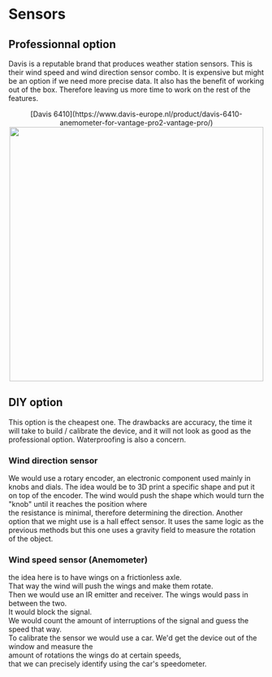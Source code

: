 # Sensors

## Professionnal option

Davis is a reputable brand that produces weather station sensors.
This is their wind speed and wind direction sensor combo. It is expensive but might be an option if we need more precise data.
It also has the benefit of working out of the box. Therefore leaving us more time to work on the rest of the features.
<center>
[Davis 6410](https://www.davis-europe.nl/product/davis-6410-anemometer-for-vantage-pro2-vantage-pro/)   

<img src="https://gitlab.fdmci.hva.nl/IoT/2021-2022-feb-jun/group-project/teamnl-bmx-windspeed-logging/iot-bmx-team-nl/-/raw/main/docs/pictures/6410.jpg" width="500" height="500" />
</center>

## DIY option

This option is the cheapest one.  The drawbacks are accuracy, the time it will take to build / calibrate the device, and it will not look as good as the professional option. Waterproofing is also a concern.

### Wind direction sensor

We would use a rotary encoder, an electronic component used mainly in knobs and dials. The idea would be 
to 3D print a specific shape and put it on top of the encoder.
The wind would push the shape which would turn the "knob" until it reaches the position where   
the resistance is minimal, therefore determining the direction.
Another option that we might use is a hall effect sensor. It uses the same logic as the previous methods
but this one uses a gravity field to measure the rotation of the object. 

### Wind speed sensor (Anemometer)

the idea here is to have wings on a frictionless axle.  
That way the wind will push the wings and make them rotate.  
Then we would use an IR emitter and receiver. The wings would pass in between the two.  
It would block the  signal.  
We would count the amount of interruptions of the signal and guess the speed that way.   
To calibrate the sensor we would use a car. We'd get the device out of the window and measure the   
amount of rotations the wings do at certain speeds,  
that we can precisely identify using the car's speedometer.